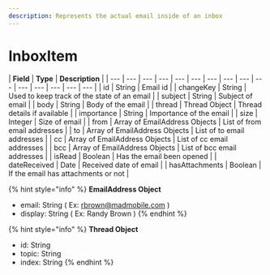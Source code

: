 ```yaml
---
description: Represents the actual email inside of an inbox
---
```


# InboxItem

| **Field** | **Type** | **Description** |
| --- | --- | --- | --- | --- | --- | --- | --- | --- | --- | --- | --- | --- | --- | --- |
| id | String | Email id |
| changeKey | String |  Used to keep track of the state of an email |
| subject | String | Subject of email |
| body | String | Body of the email |
| thread | Thread Object | Thread details if available |
| importance | String | Importance of the email |
| size | Integer | Size of email |
| from | Array of EmailAddress Objects | List of from email addresses |
| to | Array of EmailAddress Objects |  List of to email addresses |
| cc | Array of EmailAddress Objects |  List of cc email addresses |
| bcc | Array of EmailAddress Objects |  List of bcc email addresses |
| isRead | Boolean | Has the email been opened |
| dateReceived | Date | Received date of email |
| hasAttachments | Boolean | If the email has attachments or not |



{% hint style="info" %}
 **EmailAddress Object**

* email: String \( Ex: rbrown@madmobile.com \)
* display: String \( Ex: Randy Brown \)
{% endhint %}

{% hint style="info" %}
**Thread Object**

* id: String
* topic: String
* index: String
{% endhint %}

